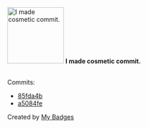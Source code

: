 <img src="https://my-badges.github.io/my-badges/cosmetic-commit.png" alt="I made cosmetic commit." title="I made cosmetic commit." width="128">
<strong>I made cosmetic commit.</strong>
<br><br>

Commits:

- <a href="https://github.com/ZuBB/ash/commit/85fda4be4666fdb9913b442b8b89131589241a59">85fda4b</a>
- <a href="https://github.com/ZuBB/portage3/commit/a5084fe6f7ddd0d03124be8d64e8f3192d6395a4">a5084fe</a>


Created by <a href="https://github.com/my-badges/my-badges">My Badges</a>